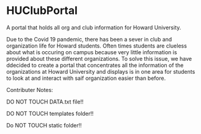 # HUClubPortal
A portal that holds all org and club information for Howard University. 

Due to the Covid 19 pandemic, there has been a sever in club and organization life for Howard students. Often times students are clueless about what is occuring on campus because very little information is provided about these different organizations. To solve this issue, we have ddecided to create a portal that concentrates all the information of the organizations at Howard University and displays is in one area for students to look at and interact with saif organization easier than before. 

Contributer Notes:

DO NOT TOUCH DATA.txt file!!

DO NOT TOUCH templates folder!!

Do NOT TOUCH static folder!!
